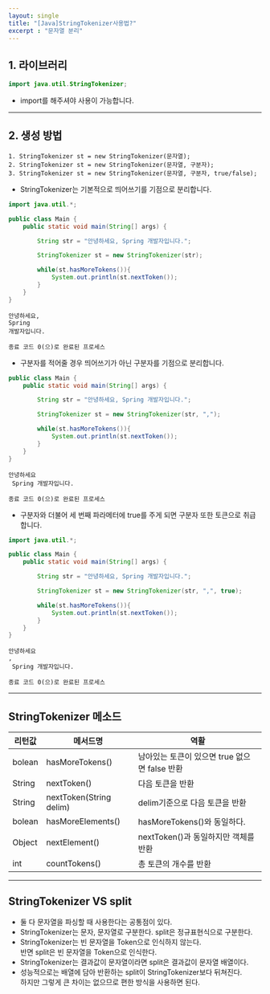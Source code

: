 ```yaml
---
layout: single
title: "[Java]StringTokenizer사용법?"
excerpt : "문자열 분리"
---
```


## 1. 라이브러리

```java
import java.util.StringTokenizer;
```
- import를 해주셔야 사용이 가능합니다.

---
## 2. 생성 방법
    1. StringTokenizer st = new StringTokenizer(문자열);
    2. StringTokenizer st = new StringTokenizer(문자열, 구분자);
    3. StringTokenizer st = new StringTokenizer(문자열, 구분자, true/false);

- StringTokenizer는 기본적으로 띄어쓰기를 기점으로 분리합니다.
```java
import java.util.*;

public class Main {
    public static void main(String[] args) {

        String str = "안녕하세요, Spring 개발자입니다.";

        StringTokenizer st = new StringTokenizer(str);

        while(st.hasMoreTokens()){
            System.out.println(st.nextToken());
        }
    }
}
```

```
안녕하세요,
Spring
개발자입니다.

종료 코드 0(으)로 완료된 프로세스
```

- 구분자를 적어줄 경우 띄어쓰기가 아닌 구분자를 기점으로 분리합니다.

```java
public class Main {
    public static void main(String[] args) {

        String str = "안녕하세요, Spring 개발자입니다.";

        StringTokenizer st = new StringTokenizer(str, ",");

        while(st.hasMoreTokens()){
            System.out.println(st.nextToken());
        }
    }
}
```

```
안녕하세요
 Spring 개발자입니다.

종료 코드 0(으)로 완료된 프로세스
```

- 구분자와 더불어 세 번째 파라메터에 true를 주게 되면 구분자 또한 토큰으로 취급합니다.

```java
import java.util.*;

public class Main {
    public static void main(String[] args) {

        String str = "안녕하세요, Spring 개발자입니다.";

        StringTokenizer st = new StringTokenizer(str, ",", true);

        while(st.hasMoreTokens()){
            System.out.println(st.nextToken());
        }
    }
}
```

```
안녕하세요
,
 Spring 개발자입니다.

종료 코드 0(으)로 완료된 프로세스
```

---
## StringTokenizer 메소드 

|리턴값|메서드명|역활|
|-----|-----|----------|
|bolean|hasMoreTokens()|남아있는 토큰이 있으면 true 없으면 false 반환|
|String|nextToken()|다음 토큰을 반환|
|String|nextToken(String delim)|delim기준으로 다음 토큰을 반환|
|bolean|hasMoreElements()|hasMoreTokens()와 동일하다.|
|Object|nextElement()|nextToken()과 동일하지만 객체를 반환|
|int|countTokens()|총 토큰의 개수를 반환|
---

## StringTokenizer VS split
- 둘 다 문자열을 파싱할 때 사용한다는 공통점이 있다. 
- StringTokenizer는 문자, 문자열로 구분한다. split은 정규표현식으로 구분한다.
- StringTokenizer는 빈 문자열을 Token으로 인식하지 않는다.  
반면 split은 빈 문자열을 Token으로 인식한다. 
- StringTokenizer는 결과값이 문자열이라면 split은 결과값이 문자열 배열이다.
- 성능적으로는 배열에 담아 반환하는 split이 StringTokenizer보다 뒤쳐진다.  
하지만 그렇게 큰 차이는 없으므로 편한 방식을 사용하면 된다. 
